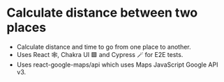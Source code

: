 # Calculate distance between two places

- Calculate distance and time to go from one place to another.
- Uses React 🕸️, Chakra UI 🟩 and Cypress 🪄 for E2E tests.
- Uses react-google-maps/api which uses Maps JavaScript Google API v3.

